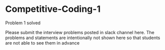 # Competitive-Coding-1

Problem 1 solved

Please submit the interview problems posted in slack channel here. The problems and statements are intentionally not shown here so that students are not able to see them in advance 
